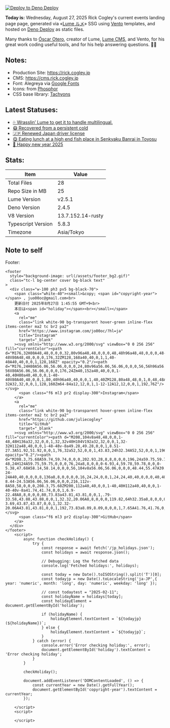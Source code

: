 [![Deploy to Deno Deploy](https://github.com/rickcogley/rick.cogley.jp/actions/workflows/deploy.yml/badge.svg)](https://github.com/rickcogley/rick.cogley.jp/actions/workflows/deploy.yml)

**Today is:** Wednesday, August 27, 2025
Rick Cogley's current events landing page page, generated via «[Lume ルメ](https://lume.land/)» SSG using [Vento](https://vento.js.org/) templates, and hosted on [Deno Deploy](https://deno.com/deploy) as static files.

Many thanks to [Óscar Otero](https://oscarotero.com/), creator of Lume, [Lume CMS](https://lume.land/cms/), and Vento, for his great work coding useful tools, and for his help answering questions. 🙏🏻

## Notes:

- Production Site: https://rick.cogley.jp
- CMS: https://cms.rick.cogley.jp
- Font: Alegreya via
  [Google Fonts](https://fonts.google.com/specimen/Alegreya?query=alegreya)
- Icons: from [Phosphor](https://phosphoricons.com/)
- CSS base library: [Tachyons](https://tachyons.io/)

## Latest Statuses:

* [💦 Wrasslin’ Lume to get it to handle multilingual.](https://rick.status.lol/rick/67b98bf4e488e)
* [😷 Recovered from a persistent cold](https://rick.status.lol/rick/67a1a389c28bb)
* [🇯🇵 Renewed Japan driver license](https://rick.status.lol/rick/6788c5f4d217e)
* [😋 Eating lunch at a high end fish place in Senkyaku Banrai in Toyosu](https://rick.status.lol/rick/6781e8d4892e8)
* [🎍 Happy new year 2025](https://rick.status.lol/rick/6774f860dcccc)

## Stats:

| Item | Value |
| --- | --- |
| Total Files | 28 |
| Repo Size in MB | 25 |
| Lume Version | v2.5.1 |
| Deno Version | 2.4.5 |
| V8 Version | 13.7.152.14-rusty |
| Typescript Version | 5.8.3 |
| Timezone | Asia/Tokyo |


## Note to self

Footer: 

```
<footer
  style="background-image: url(/assets/footer_bg2.gif)"
  class="tc-l bg-center cover bg-black text"
>
  <div class="w-100 ph3 pv5 bg-black-70">
    <span class="white-40"><small>&copy; <span id="copyright-year"></span> , juo00oc@gmail.com<br>
    更新日付 2025年8月27日 1:45:55 GMT+9<br>
    本日は<span id="holiday"></span><br></small></span>
    <a
      rel="me"
      class="link white-90 bg-transparent hover-green inline-flex items-center ma2 tc br2 pa2"
      href="https://www.instagram.com/jo00oc/?hl=ja"
      title="Instagram"
      target="_blank"
    ><svg xmlns="http://www.w3.org/2000/svg" viewBox="0 0 256 256" fill="currentColor"><path d="M176,32H80A48,48,0,0,0,32,80v96a48,48,0,0,0,48,48h96a48,48,0,0,0,48-48V80A48,48,0,0,0,176,32ZM128,168a40,40,0,1,1,40-40A40,40,0,0,1,128,168Z" opacity="0.2"/><path d="M176,24H80A56.06,56.06,0,0,0,24,80v96a56.06,56.06,0,0,0,56,56h96a56.06,56.06,0,0,0,56-56V80A56.06,56.06,0,0,0,176,24Zm40,152a40,40,0,0,1-40,40H80a40,40,0,0,1-40-40V80A40,40,0,0,1,80,40h96a40,40,0,0,1,40,40ZM128,80a48,48,0,1,0,48,48A48.05,48.05,0,0,0,128,80Zm0,80a32,32,0,1,1,32-32A32,32,0,0,1,128,160Zm64-84a12,12,0,1,1-12-12A12,12,0,0,1,192,76Z"/></svg>
      <span class="f6 ml3 pr2 display-300">Instagram</span>
    </a>
    <a
      rel="me"
      class="link white-90 bg-transparent hover-green inline-flex items-center ma2 tc br2 pa2"
      href="https://github.com/juliecogley"
      title="GitHub"
      target="_blank"
    ><svg xmlns="http://www.w3.org/2000/svg" viewBox="0 0 256 256" fill="currentColor"><path d="M208,104v8a48,48,0,0,1-48,48H136a32,32,0,0,1,32,32v40H104V192a32,32,0,0,1,32-32H112a48,48,0,0,1-48-48v-8a49.28,49.28,0,0,1,8.51-27.3A51.92,51.92,0,0,1,76,32a52,52,0,0,1,43.83,24h32.34A52,52,0,0,1,196,32a51.92,51.92,0,0,1,3.49,44.7A49.28,49.28,0,0,1,208,104Z" opacity="0.2"/><path d="M208.3,75.68A59.74,59.74,0,0,0,202.93,28,8,8,0,0,0,196,24a59.75,59.75,0,0,0-48,24H124A59.75,59.75,0,0,0,76,24a8,8,0,0,0-6.93,4,59.78,59.78,0,0,0-5.38,47.68A58.14,58.14,0,0,0,56,104v8a56.06,56.06,0,0,0,48.44,55.47A39.8,39.8,0,0,0,96,192v8H72a24,24,0,0,1-24-24A40,40,0,0,0,8,136a8,8,0,0,0,0,16,24,24,0,0,1,24,24,40,40,0,0,0,40,40H96v16a8,8,0,0,0,16,0V192a24,24,0,0,1,48,0v40a8,8,0,0,0,16,0V192a39.8,39.8,0,0,0-8.44-24.53A56.06,56.06,0,0,0,216,112v-8A58,58,0,0,0,208.3,75.68ZM200,112a40,40,0,0,1-40,40H112a40,40,0,0,1-40-40v-8a41.74,41.74,0,0,1,6.9-22.48A8,8,0,0,0,80,73.83a43.81,43.81,0,0,1,.79-33.58,43.88,43.88,0,0,1,32.32,20.06A8,8,0,0,0,119.82,64h32.35a8,8,0,0,0,6.74-3.69,43.87,43.87,0,0,1,32.32-20.06A43.81,43.81,0,0,1,192,73.83a8.09,8.09,0,0,0,1,7.65A41.76,41.76,0,0,1,200,104Z"/></svg>
      <span class="f6 ml3 pr2 display-300">GitHub</span>
    </a>
  </div>
</footer>
    <script>
        async function checkHoliday() {
            try {
                const response = await fetch('/jp_holidays.json');
                const holidays = await response.json();

                // Debugging: Log the fetched data
                console.log('Fetched holidays:', holidays);

                const today = new Date().toISOString().split('T')[0];
                const todayjp = new Date().toLocaleString('ja-JP',{ year: 'numeric', month: 'long', day: 'numeric', weekday: 'long' });

                // const todaytest = "2025-02-11";
                const holidayName = holidays[today];
                const holidayElement = document.getElementById('holiday');

                if (holidayName) {
                    holidayElement.textContent = `${todayjp} (${holidayName})`;
                } else {
                    holidayElement.textContent = `${todayjp}`;
                }
            } catch (error) {
                console.error('Error checking holiday:', error);
                document.getElementById('holiday').textContent = 'Error checking holiday';
            }
        }

        checkHoliday();

        document.addEventListener('DOMContentLoaded', () => {
            const currentYear = new Date().getFullYear();
            document.getElementById('copyright-year').textContent = currentYear;
        });

    </script>
    <script>

    </script>
```

